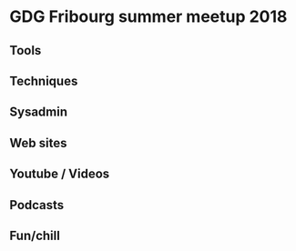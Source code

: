 # GDG Fribourg summer meetup 2018

## Tools

## Techniques

## Sysadmin

## Web sites

## Youtube / Videos

## Podcasts

## Fun/chill

